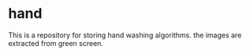 # hand

This is a repository for storing hand washing algorithms. the images are extracted from green screen.
